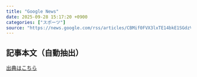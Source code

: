 ```yaml
---
title: "Google News"
date: 2025-09-28 15:17:20 +0900
categories: ["スポーツ"]
source: "https://news.google.com/rss/articles/CBMif0FVX3lxTE14bkE1SGdzV09IZDZSLWsxSk0tMTZ4RnoyZ3FQSzhMSGNObXozMFp1a1FEaV9hcVBvRm05RGxUX29fNUh6RzluaTZXNTBpNE9CdGQ0S3dLaHRsdmc4YXRKMnRtQ21icWRyV3Q2QkYtbkI1RFZxS0o3UFQ1M1hFUHM?oc=5"
---
```


## 記事本文（自動抽出）
<body class="y0K44d EA71Tc" id="readabilityBody"></body>

[出典はこちら](https://news.google.com/rss/articles/CBMif0FVX3lxTE14bkE1SGdzV09IZDZSLWsxSk0tMTZ4RnoyZ3FQSzhMSGNObXozMFp1a1FEaV9hcVBvRm05RGxUX29fNUh6RzluaTZXNTBpNE9CdGQ0S3dLaHRsdmc4YXRKMnRtQ21icWRyV3Q2QkYtbkI1RFZxS0o3UFQ1M1hFUHM?oc=5)
